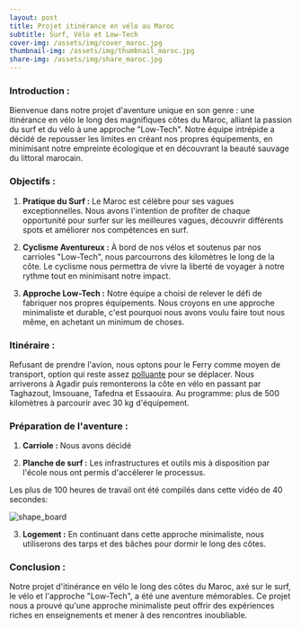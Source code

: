 ```yaml
---
layout: post
title: Projet itinérance en vélo au Maroc
subtitle: Surf, Vélo et Low-Tech
cover-img: /assets/img/cover_maroc.jpg
thumbnail-img: /assets/img/thumbnail_maroc.jpg
share-img: /assets/img/share_maroc.jpg
---
```



### Introduction :

Bienvenue dans notre projet d'aventure unique en son genre : une itinérance en vélo le long des magnifiques côtes du Maroc, alliant la passion du surf et du vélo à une approche "Low-Tech".
Notre équipe intrépide a décidé de repousser les limites en créant nos propres équipements, en minimisant notre empreinte écologique et en découvrant la beauté sauvage du littoral marocain.

### Objectifs :

1. **Pratique du Surf :** Le Maroc est célèbre pour ses vagues exceptionnelles. Nous avons l'intention de profiter de chaque opportunité pour surfer sur les meilleures vagues, découvrir différents spots et améliorer nos compétences en surf.

2. **Cyclisme Aventureux :** À bord de nos vélos et soutenus par nos carrioles "Low-Tech", nous parcourrons des kilomètres le long de la côte. Le cyclisme nous permettra de vivre la liberté de voyager à notre rythme tout en minimisant notre impact.

3. **Approche Low-Tech :** Notre équipe a choisi de relever le défi de fabriquer nos propres équipements. Nous croyons en une approche minimaliste et durable, c'est pourquoi nous avons voulu faire tout nous même, en achetant un minimum de choses.

### Itinéraire :

Refusant de prendre l'avion, nous optons pour le Ferry comme moyen de transport, option qui reste assez [polluante](https://bonpote.com/ferry-calculer-en-1-minute-son-empreinte-carbone/) pour se déplacer.
Nous arriverons à Agadir puis remonterons la côte en vélo en passant par Taghazout, Imsouane, Tafedna et Essaouira. Au programme: plus de 500 kilomètres à parcourir avec 30 kg d'équipement.

### Préparation de l'aventure : 

1. **Carriole :** Nous avons décidé

2. **Planche de surf :** Les infrastructures et outils mis à disposition par l'école nous ont permis d'accélerer le processus.

Les plus de 100 heures de travail ont été compilés dans cette vidéo de 40 secondes: 

![shape_board](../assets/img/shape_board.gif)

3. **Logement :** En continuant dans cette approche minimaliste, nous utiliserons des tarps et des bâches pour dormir le long des côtes.


### Conclusion :

Notre projet d'itinérance en vélo le long des côtes du Maroc, axé sur le surf, le vélo et l'approche "Low-Tech", a été une aventure mémorables.
Ce projet nous a prouvé qu'une approche minimaliste peut offrir des expériences riches en enseignements et mener à des rencontres inoubliable.
